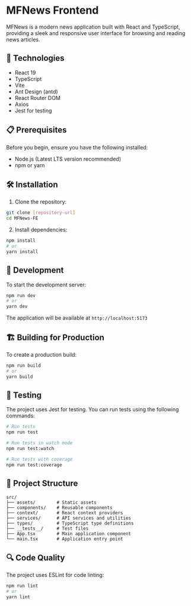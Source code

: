 # MFNews Frontend

MFNews is a modern news application built with React and TypeScript, providing a sleek and responsive user interface for browsing and reading news articles.

## 🚀 Technologies

- React 19
- TypeScript
- Vite
- Ant Design (antd)
- React Router DOM
- Axios
- Jest for testing

## 📋 Prerequisites

Before you begin, ensure you have the following installed:
- Node.js (Latest LTS version recommended)
- npm or yarn

## 🛠️ Installation

1. Clone the repository:
```bash
git clone [repository-url]
cd MFNews-FE
```

2. Install dependencies:
```bash
npm install
# or
yarn install
```

## 🚀 Development

To start the development server:

```bash
npm run dev
# or
yarn dev
```

The application will be available at `http://localhost:5173`

## 🏗️ Building for Production

To create a production build:

```bash
npm run build
# or
yarn build
```

## 🧪 Testing

The project uses Jest for testing. You can run tests using the following commands:

```bash
# Run tests
npm run test

# Run tests in watch mode
npm run test:watch

# Run tests with coverage
npm run test:coverage
```

## 📁 Project Structure

```
src/
├── assets/        # Static assets
├── components/    # Reusable components
├── context/       # React context providers
├── services/      # API services and utilities
├── types/         # TypeScript type definitions
├── __tests__/     # Test files
├── App.tsx        # Main application component
└── main.tsx       # Application entry point
```

## 🔍 Code Quality

The project uses ESLint for code linting:

```bash
npm run lint
# or
yarn lint
```
